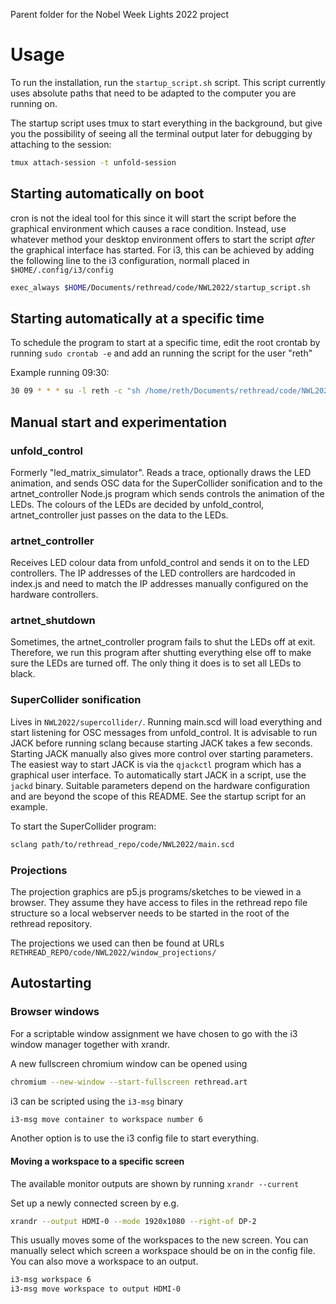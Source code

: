 Parent folder for the Nobel Week Lights 2022 project

# Usage

To run the installation, run the `startup_script.sh` script. This script currently uses absolute paths that need to be adapted to the computer you are running on.

The startup script uses tmux to start everything in the background, but give you the possibility of seeing all the terminal output later for debugging by attaching to the session:

```sh
tmux attach-session -t unfold-session
```

## Starting automatically on boot

cron is not the ideal tool for this since it will start the script before the graphical environment which causes a race condition. Instead, use whatever method your desktop environment offers to start the script _after_ the graphical interface has started. For i3, this can be achieved by adding the following line to the i3 configuration, normall placed in `$HOME/.config/i3/config`

``` sh
exec_always $HOME/Documents/rethread/code/NWL2022/startup_script.sh
```

## Starting automatically at a specific time

To schedule the program to start at a specific time, edit the root crontab by running `sudo crontab -e` and add an running the script for the user "reth"

Example running 09:30:
``` sh
30 09 * * * su -l reth -c "sh /home/reth/Documents/rethread/code/NWL2022/startup_script.sh >> /home/reth/Documents/cron_test_log.txt"
```

## Manual start and experimentation

### unfold_control

Formerly "led_matrix_simulator". Reads a trace, optionally draws the LED animation, and sends OSC data for the SuperCollider sonification and to the artnet_controller Node.js program which sends controls the animation of the LEDs. The colours of the LEDs are decided by unfold_control, artnet_controller just passes on the data to the LEDs.

### artnet_controller

Receives LED colour data from unfold_control and sends it on to the LED controllers. The IP addresses of the LED controllers are hardcoded in index.js and need to match the IP addresses manually configured on the hardware controllers.

### artnet_shutdown

Sometimes, the artnet_controller program fails to shut the LEDs off at exit. Therefore, we run this program after shutting everything else off to make sure the LEDs are turned off. The only thing it does is to set all LEDs to black.

### SuperCollider sonification

Lives in `NWL2022/supercollider/`. Running main.scd will load everything and start listening for OSC messages from unfold_control. It is advisable to run JACK before running sclang because starting JACK takes a few seconds. Starting JACK manually also gives more control over starting parameters. The easiest way to start JACK is via the `qjackctl` program which has a graphical user interface. To automatically start JACK in a script, use the `jackd` binary. Suitable parameters depend on the hardware configuration and are beyond the scope of this README. See the startup script for an example.

To start the SuperCollider program:

```sh
sclang path/to/rethread_repo/code/NWL2022/main.scd
```

### Projections

The projection graphics are p5.js programs/sketches to be viewed in a browser. They assume they have access to files in the rethread repo file structure so a local webserver needs to be started in the root of the rethread repository.

The projections we used can then be found at URLs `RETHREAD_REPO/code/NWL2022/window_projections/`

## Autostarting

### Browser windows

For a scriptable window assignment we have chosen to go with the i3 window manager together with xrandr.

A new fullscreen chromium window can be opened using

``` sh
chromium --new-window --start-fullscreen rethread.art
```
i3 can be scripted using the `i3-msg` binary
``` sh
i3-msg move container to workspace number 6
```

Another option is to use the i3 config file to start everything.

#### Moving a workspace to a specific screen

The available monitor outputs are shown by running `xrandr --current`

Set up a newly connected screen by e.g.

``` sh
xrandr --output HDMI-0 --mode 1920x1080 --right-of DP-2
```
This usually moves some of the workspaces to the new screen. You can manually select which screen a workspace should be on in the config file. You can also move a workspace to an output.

``` sh
i3-msg workspace 6
i3-msg move workspace to output HDMI-0
```
 

